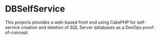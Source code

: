 # DBSelfService
This projects provides a web-based front end using CakePHP for self-service creation and deletion of SQL Server databases as a DevOps proof-of-concept.
